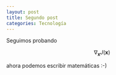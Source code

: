 ```yaml
---
layout: post
title: Segundo post
categories: Tecnología
---
```


Seguimos probando

$$ \nabla_\boldsymbol{x} J(\boldsymbol{x}) $$

ahora podemos escribir matemáticas :-)

